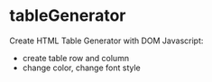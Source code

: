 # tableGenerator
Create HTML Table Generator with DOM Javascript:
- create table row and column
- change color, change font style
